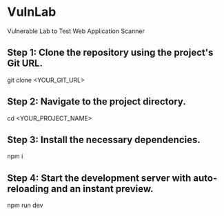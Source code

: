# VulnLab
Vulnerable Lab to Test Web Application Scanner
## Step 1: Clone the repository using the project's Git URL.
git clone <YOUR_GIT_URL>

## Step 2: Navigate to the project directory.
cd <YOUR_PROJECT_NAME>

## Step 3: Install the necessary dependencies.
npm i

## Step 4: Start the development server with auto-reloading and an instant preview.
npm run dev
